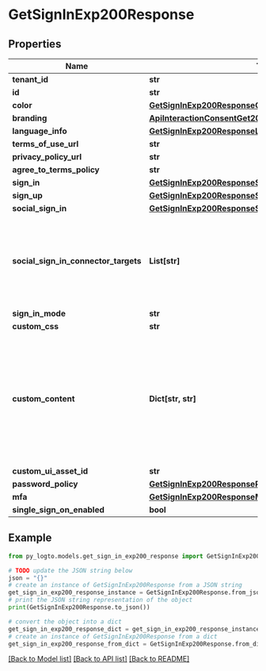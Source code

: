 # GetSignInExp200Response


## Properties

Name | Type | Description | Notes
------------ | ------------- | ------------- | -------------
**tenant_id** | **str** |  | 
**id** | **str** |  | 
**color** | [**GetSignInExp200ResponseColor**](GetSignInExp200ResponseColor.md) |  | 
**branding** | [**ApiInteractionConsentGet200ResponseApplicationBranding**](ApiInteractionConsentGet200ResponseApplicationBranding.md) |  | 
**language_info** | [**GetSignInExp200ResponseLanguageInfo**](GetSignInExp200ResponseLanguageInfo.md) |  | 
**terms_of_use_url** | **str** |  | 
**privacy_policy_url** | **str** |  | 
**agree_to_terms_policy** | **str** |  | 
**sign_in** | [**GetSignInExp200ResponseSignIn**](GetSignInExp200ResponseSignIn.md) |  | 
**sign_up** | [**GetSignInExp200ResponseSignUp**](GetSignInExp200ResponseSignUp.md) |  | 
**social_sign_in** | [**GetSignInExp200ResponseSocialSignIn**](GetSignInExp200ResponseSocialSignIn.md) |  | 
**social_sign_in_connector_targets** | **List[str]** | Enabled social sign-in connectors, will displayed on the sign-in page. | 
**sign_in_mode** | **str** |  | 
**custom_css** | **str** |  | 
**custom_content** | **Dict[str, str]** | Custom content to display on experience flow pages. the page pathname will be the config key, the content will be the config value. | 
**custom_ui_asset_id** | **str** |  | 
**password_policy** | [**GetSignInExp200ResponsePasswordPolicy**](GetSignInExp200ResponsePasswordPolicy.md) |  | 
**mfa** | [**GetSignInExp200ResponseMfa**](GetSignInExp200ResponseMfa.md) |  | 
**single_sign_on_enabled** | **bool** |  | 

## Example

```python
from py_logto.models.get_sign_in_exp200_response import GetSignInExp200Response

# TODO update the JSON string below
json = "{}"
# create an instance of GetSignInExp200Response from a JSON string
get_sign_in_exp200_response_instance = GetSignInExp200Response.from_json(json)
# print the JSON string representation of the object
print(GetSignInExp200Response.to_json())

# convert the object into a dict
get_sign_in_exp200_response_dict = get_sign_in_exp200_response_instance.to_dict()
# create an instance of GetSignInExp200Response from a dict
get_sign_in_exp200_response_from_dict = GetSignInExp200Response.from_dict(get_sign_in_exp200_response_dict)
```
[[Back to Model list]](../README.md#documentation-for-models) [[Back to API list]](../README.md#documentation-for-api-endpoints) [[Back to README]](../README.md)


